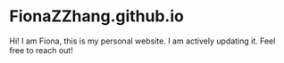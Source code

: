 # FionaZZhang.github.io
Hi! I am Fiona, this is my personal website. I am actively updating it. Feel free to reach out!
